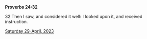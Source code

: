 **Proverbs 24:32**

32 Then I saw, and considered it well: I looked upon it, and received instruction.

[Saturday 29-April, 2023](https://t.me/s/daily_scripture)
